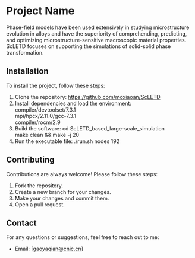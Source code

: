 # Project Name

Phase-field models have been used extensively in studying microstructure evolution in alloys and have the superiority of comprehending, predicting, 
and optimizing microstructure-sensitive macroscopic material properties. ScLETD focuses on supporting the simulations of solid-solid phase transformation.


## Installation

To install the project, follow these steps:

1. Clone the repository: https://github.com/moxiaoan/ScLETD
2. Install dependencies and load the environment:<br>
   compiler/devtoolset/7.3.1<br>
   mpi/hpcx/2.11.0/gcc-7.3.1<br>
   compiler/rocm/2.9<br>
4. Build the software:
   cd ScLETD_based_large-scale_simulation<br>
   make clean && make -j 20<br>
5. Run the executable file: ./run.sh nodes 192

## Contributing

Contributions are always welcome! Please follow these steps:

1. Fork the repository.
2. Create a new branch for your changes.
3. Make your changes and commit them.
4. Open a pull request.

## Contact

For any questions or suggestions, feel free to reach out to me:

- Email: [gaoyaqian@cnic.cn]
